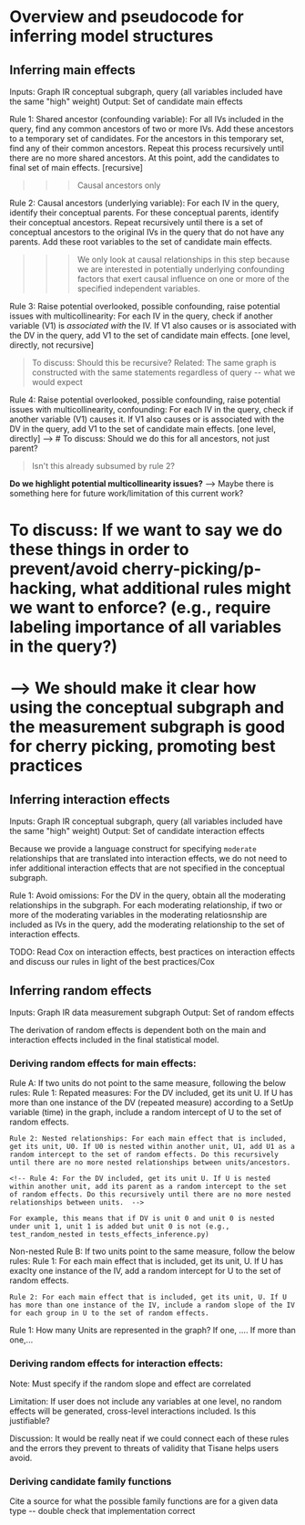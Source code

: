 # Overview and pseudocode for inferring model structures

## Inferring main effects
Inputs: Graph IR conceptual subgraph, query (all variables included have the same "high" weight)
Output: Set of candidate main effects

Rule 1: Shared ancestor (confounding variable): For all IVs included in the query, find any common ancestors of two or more IVs. Add these ancestors to a temporary set of candidates. For the ancestors in this temporary set, find any of their common ancestors. Repeat this process recursively until there are no more shared ancestors. At this point, add the candidates to final set of main effects. [recursive]
>>> Causal ancestors only 

Rule 2: Causal ancestors (underlying variable): For each IV in the query, identify their conceptual parents. For these conceptual parents, identify their conceptual ancestors. Repeat recursively until there is a set of conceptual ancestors to the original IVs in the query that do not have any parents. Add these root variables to the set of candidate main effects. 
>>> We only look at causal relationships in this step because we are interested in potentially underlying confounding factors that exert causal influence on one or more of the specified independent variables. 

Rule 3: Raise potential overlooked, possible confounding, raise potential issues with multicollinearity: For each IV in the query, check if another variable (V1) is _associated with_ the IV. If V1 also causes or is associated with the DV in the query, add V1 to the set of candidate main effects. [one level, directly, not recursive]
> To discuss: Should this be recursive?
> Related: The same graph is constructed with the same statements regardless of query -- what we would expect

Rule 4: Raise potential overlooked, possible confounding, raise potential issues with multicollinearity, confounding: For each IV in the query, check if another variable (V1) causes it. If V1 also causes or is associated with the DV in the query,  add V1 to the set of candidate main effects. [one level, directly] --> # To discuss: Should we do this for all ancestors, not just parent?
> Isn't this already subsumed by rule 2?

**Do we highlight potential multicollinearity issues?** --> Maybe there is something here for future work/limitation of this current work?

# To discuss: If we want to say we do these things in order to prevent/avoid cherry-picking/p-hacking, what additional rules might we want to enforce? (e.g., require labeling importance of all variables in the query?)

# --> We should make it clear how using the conceptual subgraph and the measurement subgraph is good for cherry picking, promoting best practices

## Inferring interaction effects
Inputs: Graph IR conceptual subgraph, query (all variables included have the same "high" weight)
Output: Set of candidate interaction effects 

Because we provide a language construct for specifying ``moderate`` relationships that are translated into interaction effects, we do not need to infer additional interaction effects that are not specified in the conceptual subgraph.

<!-- Avoid omissions: Any that have an interaction effect already between them, suggest.  -->
Rule 1: Avoid omissions: For the DV in the query, obtain all the moderating relationships in the subgraph. For each moderating relationship, if two or more of the moderating variables in the moderating relatiosnship are included as IVs in the query, add the moderating relationship to the set of interaction effects. 
<!-- Rule 1: Moderations: For each IV in the query, find any moderating relationships that involve the IV in the graph. Add these to the set of candidate interaction effects.  -->
<!-- >>>> Does this work for within-level interactions? cross-level interactions? Do we maybe need to check for what level/unit the DV is in? The other variables?  -->

TODO: Read Cox on interaction effects, best practices on interaction effects and discuss our rules in light of the best practices/Cox 

## Inferring random effects
Inputs: Graph IR data measurement subgraph
Output: Set of random effects

The derivation of random effects is dependent both on the main and interaction effects included in the final statistical model. 

### Deriving random effects for main effects: 

Rule A: If two units do not point to the same measure, following the below rules: 
    Rule 1: Repated measures: For the DV included, get its unit U. If U has more than one instance of the DV (repeated measure) according to a SetUp variable (time) in the graph, include a random intercept of U to the set of random effects. 

    Rule 2: Nested relationships: For each main effect that is included, get its unit, U0. If U0 is nested within another unit, U1, add U1 as a random intercept to the set of random effects. Do this recursively until there are no more nested relationships between units/ancestors. 

    <!-- Rule 4: For the DV included, get its unit U. If U is nested within another unit, add its parent as a random intercept to the set of random effects. Do this recursively until there are no more nested relationships between units.  -->

    For example, this means that if DV is unit 0 and unit 0 is nested under unit 1, unit 1 is added but unit 0 is not (e.g., test_random_nested in tests_effects_inference.py)


Non-nested
Rule B: If two units point to the same measure, follow the below rules: 
    Rule 1: For each main effect that is included, get its unit, U. If U has exaclty one instance of the IV, add a random intercept for U to the set of random effects. 

    Rule 2: For each main effect that is included, get its unit, U. If U has more than one instance of the IV, include a random slope of the IV for each group in U to the set of random effects. 

Rule 1: How many Units are represented in the graph? If one, .... If more than one,...


### Deriving random effects for interaction effects: 
Note: Must specify if the random slope and effect are correlated

Limitation: If user does not include any variables at one level, no random effects will be generated, cross-level interactions included. Is this justifiable?

Discussion: It would be really neat if we could connect each of these rules and the errors they prevent to threats of validity that Tisane helps users avoid. 


### Deriving candidate family functions 
Cite a source for what the possible family functions are for a given data type -- double check that implementation correct